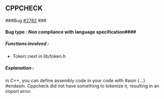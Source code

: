 ## CPPCHECK ##
###Bug [#2782](http://trac.cppcheck.net/ticket/2782) ###

#### Bug type :  Non compliance with language specification####

##### Functions involved : ######
 * Token::next in lib/token.h

##### Explanation : #####
in C++, you can define assembly code in your code with #asm {...} #endasm. Cppcheck did not have something to tokenize it, resulting in an import error.
